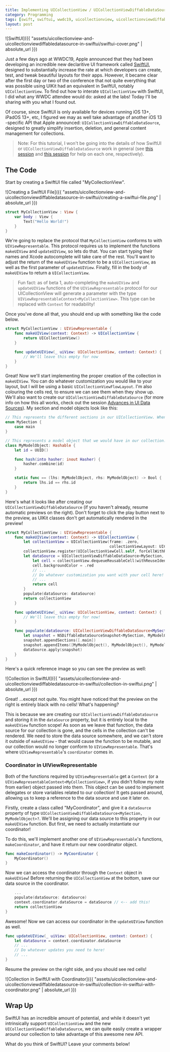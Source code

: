 ```yaml
---
title: Implementing UICollectionView / UICollectionViewDiffableDataSource in SwiftUI
category: Programming
tags: [swift, swiftui, wwdc19, uicollectionview, uicollectionviewdiffabledatasource]
layout: post
---
```


![SwiftUI]({{ "assets/uicollectionview-and-uicollectionviewdiffabledatasource-in-swiftui/swiftui-cover.png" | absolute_url }})

Just a few days ago at WWDC19, Apple announced that they had been developing an incredible new declaritive UI framework called [SwiftUI](https://developer.apple.com/xcode/swiftui), designed to substantially increase the rate at which developers can create, test, and tweak beautiful layouts for their apps. However, it became clear after the first day or two of the conference that not quite everything that was possible using UIKit had an equivalent in SwiftUI, notably `UICollectionView`. To find out how to interate `UICollectionView` with SwiftUI, I did what any WWDC attendee would do: asked at the labs! Today I'll be sharing with you what I found out. <!--more-->

Of course, since SwiftUI is only available for devices running iOS 13+, iPadOS 13+, etc, I figured we may as well take advantage of another iOS 13 -specific API that Apple announced: `UICollectionViewDiffableDataSource`, designed to greatly simplify insertion, deletion, and general content management for collections.

> Note: For this tutorial, I won't be going into the details of how SwiftUI or `UICollectionViewDiffableDataSource` work in general (see [this session](https://developer.apple.com/videos/play/wwdc2019/204/) and [this session](https://developer.apple.com/videos/play/wwdc2019/220/) for help on each one, respectively).

## The Code

Start by creating a SwiftUI file called "MyCollectionView".

![Creating a SwiftUI File]({{ "assets/uicollectionview-and-uicollectionviewdiffabledatasource-in-swiftui/creating-a-swiftui-file.png" | absolute_url }})

```swift
struct MyCollectionView : View {
    var body : View {
        Text("Hello World!")
    }
}
```

We're going to replace the protocol that `MyCollectionView` conforms to with `UIViewRepresentable`. This protocol requires us to implement the functions `makeUIView` and `updateUIView`, so lets do that. You can start typing their names and Xcode autocomplete will take care of the rest. You'll want to adjust the return of the `makeUIView` function to be a `UICollectionView`, as well as the first parameter of `updateUIView`. Finally, fill in the body of `makeUIView` to return a `UICollectionView`.

> Fun fact: as of beta 1, auto-completing the `makeUIView` and `updateUIView` functions of the `UIViewRepresentable` protocol for our UICollectionView will generate a parameter with the type `UIViewRepresentableContext<MyCollectionView>`. This type can be replaced with `Context` for readability!

Once you've done all that, you should end up with something like the code below.

```swift
struct MyCollectionView : UIViewRepresentable {
    func makeUIView(context: Context) -> UICollectionView {
        return UICollectionView()
    }

    func updateUIView(_ uiView: UICollectionView, context: Context) {
        // We'll leave this empty for now
    }
}
```

Great! Now we'll start implementing the proper creation of the collection in `makeUIView`. You can do whatever customization you would like to your layout, but I will be using a basic `UICollectionViewFlowLayout`. I'm also colouring the cells red, to ensure we can see them when they show up. We'll also want to create our `UICollectionViewDiffableDataSource` (for more info on how this all works, check out the session [Advances in UI Data Sources](https://developer.apple.com/videos/play/wwdc2019/220/)). My section and model objects look like this:

```swift
// This represents the different sections in our UICollectionView. When using UICollectionViewDiffableDataSource, the model must be Hashable (which enums already are)
enum MySection {
    case main
}

// This represents a model object that we would have in our collection. When using UICollectionViewDiffableDataSource, the model must be Hashable
class MyModelObject: Hashable {
    let id = UUID()

    func hash(into hasher: inout Hasher) {
        hasher.combine(id)
    }

    static func == (lhs: MyModelObject, rhs: MyModelObject) -> Bool {
        return lhs.id == rhs.id
    }
}
```

Here's what it looks like after creating our `UICollectionViewDiffableDataSource` (if you haven't already, resume automatic previews on the right). Don't forget to click the play button next to the preview, as UIKit classes don't get automatically rendered in the preview!

```swift
struct MyCollectionView : UIViewRepresentable {
    func makeUIView(context: Context) -> UICollectionView {
        let collectionView = UICollectionView(frame: .zero,
                                              collectionViewLayout: UICollectionViewFlowLayout())
        collectionView.register(UICollectionViewCell.self, forCellWithReuseIdentifier: "myCell")
        let dataSource = UICollectionViewDiffableDataSource<MySection, MyModelObject>(collectionView: collectionView) { collectionView, indexPath, myModelObject in
            let cell = collectionView.dequeueReusableCell(withReuseIdentifier: "myCell", for: indexPath)
            cell.backgroundColor = .red
            // ...
            // Do whatever customization you want with your cell here!
            // ...
            return cell
        }
        populate(dataSource: dataSource)
        return collectionView
    }

    func updateUIView(_ uiView: UICollectionView, context: Context) {
        // We'll leave this empty for now!
    }

    func populate(dataSource: UICollectionViewDiffableDataSource<MySection, MyModelObject>) {
        let snapshot = NSDiffableDataSourceSnapshot<MySection, MyModelObject>()
        snapshot.appendSections([.main])
        snapshot.appendItems([MyModelObject(), MyModelObject(), MyModelObject()])
        dataSource.apply(snapshot)
    }
}
```

Here's a quick reference image so you can see the preview as well:

![Collection in SwiftUI]({{ "assets/uicollectionview-and-uicollectionviewdiffabledatasource-in-swiftui/collection-in-swiftui.png" | absolute_url }})

Great! ...except not quite. You might have noticed that the preview on the right is entirely black with no cells! What's happening?

This is because we are creating our `UICollectionViewDiffableDataSource` and storing it in the `dataSource` property, but it is entirely local to the `makeUIView` function scope! As soon as we leave that function, the data source for our collection is gone, and the cells in the collection can't be rendered. We need to store the data source somewhere, and we can't store it outside of `makeUIView` - that would cause the function to be mutable, and our collection would no longer conform to `UIViewRepresentable`. That's where `UIViewRepresentable`'s `coordinator` comes in.

### Coordinator in UIViewRepresentable

Both of the functions required by `UIViewRepresentable` get a `Context` (or a `UIViewRepresentableContext<MyCollectionView>`, if you didn't follow my note from earlier) object passed into them. This object can be used to implement delegates or store variables related to our collection! It gets passed around, allowing us to keep a reference to the data source and use it later on.

Firstly, create a class called "MyCoordinator", and give it a `dataSource` property of type `UICollectionViewDiffableDataSource<MySection, MyModelObject>?`. We'll be assigning our data source to this property in our `makeUIView` function. But first, we need to actually instantiate our coordinator!

To do this, we'll implement another one of `UIViewRepresentable`'s functions, `makeCoordinator`, and have it return our new coordinator object.

```swift
func makeCoordinator() -> MyCoordinator {
    MyCoordinator()
}
```

Now we can access the coordinator through the `Context` object in `makeUIView`! Before returning the `UICollectionView` at the bottom, save our data source in the coordinator.

```swift
    ...
    populate(dataSource: dataSource)
    context.coordinator.dataSource = dataSource // <-- add this!
    return collectionView
}
```

Awesome! Now we can access our coordinator in the `updateUIView` function as well.

```swift
func updateUIView(_ uiView: UICollectionView, context: Context) {
    let dataSource = context.coordinator.dataSource
    // ...
    // Do whatever updates you need to here!
    // ...
}
```

Resume the preview on the right side, and you should see red cells!

![Collection in SwiftUI with Coordinator]({{ "assets/uicollectionview-and-uicollectionviewdiffabledatasource-in-swiftui/collection-in-swiftui-with-coordinator.png" | absolute_url }})

## Wrap Up

SwiftUI has an incredible amount of potential, and while it doesn't yet intrinsically support `UICollectionView` and the new `UICollectionViewDiffableDataSource`, we can quite easily create a wrapper around our collection to take advantage of this awesome new API.

What do you think of SwiftUI? Leave your comments below!
